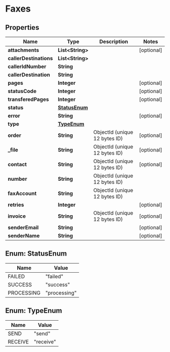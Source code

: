 

# Faxes


## Properties

| Name | Type | Description | Notes |
|------------ | ------------- | ------------- | -------------|
|**attachments** | **List&lt;String&gt;** |  |  [optional] |
|**callerDestinations** | **List&lt;String&gt;** |  |  |
|**callerIdNumber** | **String** |  |  |
|**callerDestination** | **String** |  |  |
|**pages** | **Integer** |  |  [optional] |
|**statusCode** | **Integer** |  |  [optional] |
|**transferedPages** | **Integer** |  |  [optional] |
|**status** | [**StatusEnum**](#StatusEnum) |  |  |
|**error** | **String** |  |  [optional] |
|**type** | [**TypeEnum**](#TypeEnum) |  |  |
|**order** | **String** | ObjectId (unique 12 bytes ID) |  [optional] |
|**_file** | **String** | ObjectId (unique 12 bytes ID) |  [optional] |
|**contact** | **String** | ObjectId (unique 12 bytes ID) |  [optional] |
|**number** | **String** | ObjectId (unique 12 bytes ID) |  |
|**faxAccount** | **String** | ObjectId (unique 12 bytes ID) |  |
|**retries** | **Integer** |  |  [optional] |
|**invoice** | **String** | ObjectId (unique 12 bytes ID) |  [optional] |
|**senderEmail** | **String** |  |  [optional] |
|**senderName** | **String** |  |  [optional] |



## Enum: StatusEnum

| Name | Value |
|---- | -----|
| FAILED | &quot;failed&quot; |
| SUCCESS | &quot;success&quot; |
| PROCESSING | &quot;processing&quot; |



## Enum: TypeEnum

| Name | Value |
|---- | -----|
| SEND | &quot;send&quot; |
| RECEIVE | &quot;receive&quot; |



